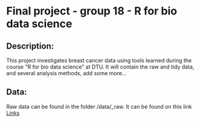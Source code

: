 # Final project - group 18 - R for bio data science

## Description:
This project investigates breast cancer data using tools learned during the course "R for bio data science" at DTU. It will contain the raw and tidy data, and several analysis methods, add some more...

## Data:
Raw data can be found in the folder /data/_raw.
It can be found on this link [Links](https://www.kaggle.com/piotrgrabo/breastcancerproteomes)

##
